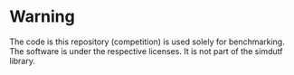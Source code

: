 # Warning

The code is this repository (competition) is used solely for 
benchmarking. The software is under the respective licenses.
It is not part of the simdutf library.


